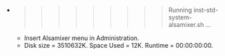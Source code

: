 * >>>>>>>>> Running inst-std-system-alsamixer.sh ...
  * Insert Alsamixer menu in Administration.
  * Disk size = 3510632K. Space Used = 12K. Runtime = 00:00:00:00.
